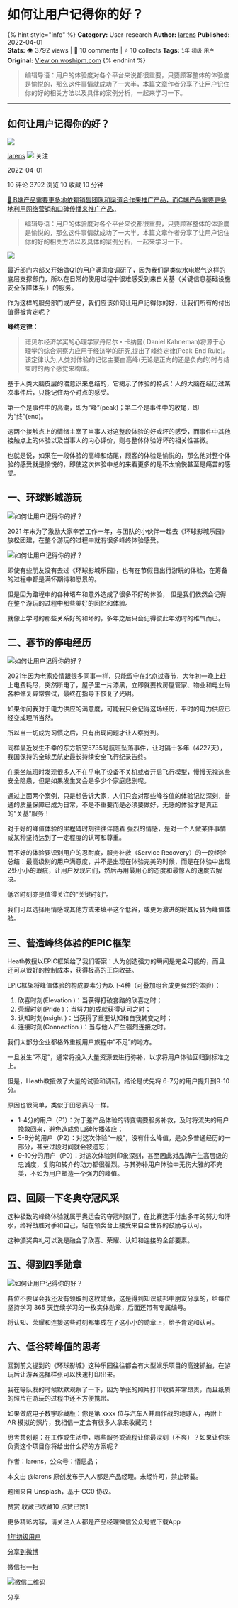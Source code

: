 # 如何让用户记得你的好？
{% hint style="info" %}
**Category:** User-research
**Author:** [larens](https://www.woshipm.com/u/947729)
**Published:** 2022-04-01  
**Stats:** 👁️ 3792 views | 💬 10 comments | ⭐ 10 collects
**Tags:** `1年` `初级` `用户`
**Original:** [View on woshipm.com](https://www.woshipm.com/user-research/5376284.html)
{% endhint %}
> 编辑导语：用户的体验度对各个平台来说都很重要，只要顾客整体的体验度是愉悦的，那么这件事情就成功了一大半，本篇文章作者分享了让用户记住你的好的相关方法以及具体的案例分析，一起来学习一下。

---

## 如何让用户记得你的好？

[![](https://image.woshipm.com/wp-files/2022/02/QLAkmhHqz6QeE8pRJGg3.jpeg!/both/72x72)](https://www.woshipm.com/u/947729)

[larens](https://www.woshipm.com/u/947729) ![](https://static.woshipm.com/tag/1101_1@2x.png) 关注

2022-04-01

10 评论 3792 浏览 10 收藏 10 分钟

[🔗 B端产品需要更多地依赖销售团队和渠道合作来推广产品，而C端产品需要更多地利用网络营销和口碑传播来推广产品..](https://ke.qidianla.com/courses/bcpm)

> 编辑导语：用户的体验度对各个平台来说都很重要，只要顾客整体的体验度是愉悦的，那么这件事情就成功了一大半，本篇文章作者分享了让用户记住你的好的相关方法以及具体的案例分析，一起来学习一下。

![](https://image.woshipm.com/wp-files/2022/03/z3j1jgMB3Ah1nigBC59s.jpg)

最近部门内部又开始做Q1的用户满意度调研了，因为我们是类似水电燃气这样的底层支撑部门，所以在日常的使用过程中很难感受到来自关基（关键信息基础设施安全保障体系 ）的服务。

作为这样的服务部门或产品，我们应该如何让用户记得你的好，让我们所有的付出值得被肯定呢？

**峰终定律：**

> 诺贝尔经济学奖的心理学家丹尼尔・卡纳曼( Daniel Kahneman)将源于心理学的综合洞察力应用于经济学的研究,提出了峰终定律(Peak-End Rule)。该定律认为,人类对体验的记忆主要由高峰(无论是正向的还是负向的)时与结束时的两个感觉来构成。

基于人类大脑皮层的潜意识来总结的，它揭示了体验的特点：人的大脑在经历过某次事件后，只能记住两个时点的感受。

第一个是事件中的高潮，即为“峰”(peak)；第二个是事件中的收尾，即为“终”(end)。

这两个接触点上的情绪主宰了当事人对这整段体验的好或坏的感受，而事件中其他接触点上的体验以及当事人的内心评价，则与整体体验好坏的相关性甚微。

也就是说，如果在一段体验的高峰和结尾，顾客的体验是愉悦的，那么他对整个体验的感受就是愉悦的，即使这次体验中总的来看更多的是不太愉悦甚至是痛苦的感受。

## 一、环球影城游玩

![如何让用户记得你的好？](https://image.woshipm.com/wp-files/2022/03/1c2JTIy4wQ1kxBG6dyEL.png)

2021 年末为了激励大家辛苦工作一年，与团队的小伙伴一起去《环球影城乐园》放松团建，在整个游玩的过程中就有很多峰终体验感受。

![如何让用户记得你的好？](https://image.woshipm.com/wp-files/2022/03/tldy1ZuqgE842KGkMBEy.png)

即使有些朋友没有去过《环球影城乐园》，也有在节假日出行游玩的体验，在筹备的过程中都是满怀期待和愿景的。

但是因为路程中的各种堵车和意外造成了很多不好的体验， 但是我们依然会记得在整个游玩的过程中那些美好的回忆和体验。

就像上学时的那些关系好的和坏的，多年之后只会记得彼此年幼时的稚气而已。

## 二、春节的停电经历

![如何让用户记得你的好？](https://image.woshipm.com/wp-files/2022/03/zYU5TxTNyhea7vPsKgoo.jpeg)

2021年因为老家疫情跟很多同事一样，只能留守在北京过春节，大年初一晚上赶上电费耗尽，突然断电了，屋子里一片漆黑，立即就要找房屋管家、物业和电业局各种修复异常尝试，最终在指导下恢复了光明。

如果你问我对于电力供应的满意度，可能我只会记得这场经历，平时的电力供应已经变成理所当然。

所以当一切成为习惯之后，只有出现问题才让人察觉到。

同样最近发生不幸的东方航空5735号航班坠落事件，让时隔十多年（4227天），我国保持的全球民航史最长持续安全飞行纪录告终。

在乘坐航班时发现很多人不在乎电子设备不关机或者开启飞行模型，慢慢无视这些安全隐患，但是如果发生又会是多少个家庭悲剧呢。

通过上面两个案例，只是想告诉大家，人们只会对那些峰谷值的体验记忆深刻，普通的质量保障已成为日常，不是不重要而是必须要做好，无感的体验才是真正的“关基”服务！

对于好的峰值体验的里程碑时刻往往伴随着 强烈的情感，是对一个人做某件事情或某种坚持达到了一定程度的认可和尊重。

而不好的体验要识别用户的忍耐度，服务补救（Service Recovery）的一段经验总结：最高级别的用户满意度，并不是出现在体验完美的时候，而是在体验中出现2处小小的瑕疵，让用户发现它们，然后再用最用心的态度和最惊人的速度去解决。

低谷时刻亦是值得关注的“关键时刻”。

我们可以选择用情感或其他方式来填平这个低谷，或更为激进的将其反转为峰值体验。

## 三、营造峰终体验的EPIC框架

Heath教授以EPIC框架给了我们答案：人为创造强力的瞬间是完全可能的，而且还可以很好的控制成本，获得极高的正向收益。

EPIC框架将峰值体验的构成要素分为以下4种（可叠加组合成更强烈的体验）：

1.  欣喜时刻(Elevation )：当获得打破套路的欣喜之时；
2.  荣耀时刻(Pride )：当努力的成就获得认可之时；
3.  认知时刻(nsight )：当获得了重要认知和自我转变之时；
4.  连接时刻(Connection )：当与他人产生强烈连接之时。

我们大部分企业都格外重视用户旅程中“不足”的地方。

一旦发生“不足”，通常将投入大量资源去进行弥补，以求将用户体验回归到标准之上。

但是，Heath教授做了大量的试验和调研，结论是优先将 6-7分的用户提升到9-10分。

原因也很简单，类似于田忌赛马一样。

*   1-4分的用户（P1）：对于差产品体验的转变需要服务补救，及时将流失的用户挽救回来，避免造成负口碑传播效应；
*   5-8分的用户（P2）：对这次体验“一般”，没有什么峰值，是众多普通经历的一部分，甚至过段时间就会被遗忘；
*   9-10分的用户（P0）：对这次体验则印象深刻，甚至因此对品牌产生高层级的忠诚度，复购和转介的动力都很强烈。与其弥补用户体验中无伤大雅的不完美，不如为用户塑造一个强力的峰值。

## 四、回顾一下冬奥夺冠风采

这种极致的峰终体验就属于奥运会的夺冠时刻了，在比赛选手付出多年的努力和汗水，终将战胜对手和自己，站在领奖台上接受来自全世界的鼓励与认可。

这种颁奖典礼可以说是融合了欣喜、荣耀、认知和连接的全部要素。

## 五、得到四季勋章

![如何让用户记得你的好？](https://image.woshipm.com/wp-files/2022/03/HQKwtsnMN4GrRfvsRCbj.png)

各位不要误会我还没有领取到这枚勋章，这是得到知识城邦中朋友分享的，给每位坚持学习 365 天连续学习的一枚实体勋章，后面还带有专属编号。

将认知、荣耀和连接这些时刻都集成在了这小小的勋章上，给予肯定和认可。

## 六、低谷转峰值的思考

回到前文提到的《环球影城》这种乐园往往都会有大型娱乐项目的高速抓拍，在游玩后让游客选择样张可以快速打印出来。

我在等队友的时候默默观察了一下，因为单张的照片打印收费非常昂贵，而且纸质的照片在游玩的过程中还不方便携带。

如果做成电子数字珍藏版：你是第 xxxx 位与汽车人并肩作战的地球人，再附上AR 模拟的照片，我相信一定会有很多人拿来收藏的！

思考共创题：在工作或生活中，哪些服务或流程让你最深刻（不爽）？如果让你来负责这个项目你将给出什么好的方案呢？

作者：larens，公众号：悟思品；

本文由 @larens 原创发布于人人都是产品经理。未经许可，禁止转载。

题图来自 Unsplash，基于 CC0 协议。

赞赏 收藏已收藏10 点赞已赞1

更多精彩内容，请关注人人都是产品经理微信公众号或下载App

[1年](https://www.woshipm.com/tag/1%e5%b9%b4)[初级](https://www.woshipm.com/tag/%e5%88%9d%e7%ba%a7)[用户](https://www.woshipm.com/tag/%e7%94%a8%e6%88%b7)

[分享到微博](https://service.weibo.com/share/share.php?appkey=2775287854&title=如何让用户记得你的好？&url=https://www.woshipm.com/user-research/5376284.html&pic=https://image.woshipm.com/wp-files/2022/03/z3j1jgMB3Ah1nigBC59s.jpg)

微信扫一扫

![微信二维码](https://api.pwmqr.com/qrcode/create/?url=https://www.woshipm.com/user-research/5376284.html)

分享